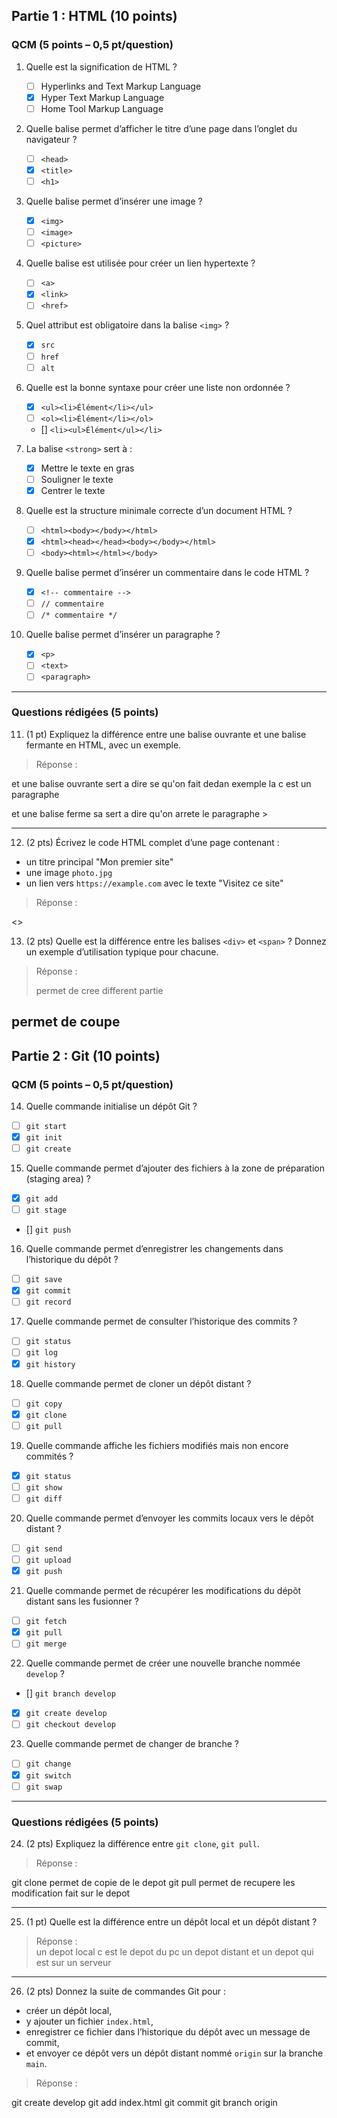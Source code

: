 ## Partie 1 : HTML (10 points)

### QCM (5 points – 0,5 pt/question)

1. Quelle est la signification de HTML ?
   - [ ] Hyperlinks and Text Markup Language  
   - [x] Hyper Text Markup Language  
   - [ ] Home Tool Markup Language  

2. Quelle balise permet d’afficher le titre d’une page dans l’onglet du navigateur ?
   - [ ] `<head>`  
   - [x] `<title>`  
   - [ ] `<h1>`  

3. Quelle balise permet d’insérer une image ?
   - [x] `<img>`  
   - [ ] `<image>`  
   - [ ] `<picture>`  

4. Quelle balise est utilisée pour créer un lien hypertexte ?
   - [ ] `<a>`  
   - [x] `<link>`  
   - [ ] `<href>`  

5. Quel attribut est obligatoire dans la balise `<img>` ?
   - [x] `src`  
   - [ ] `href`  
   - [ ] `alt`  

6. Quelle est la bonne syntaxe pour créer une liste non ordonnée ?
   - [x] `<ul><li>Élément</li></ul>`  
   - [ ] `<ol><li>Élément</li></ol>`  
   - [] `<li><ul>Élément</ul></li>`  

7. La balise `<strong>` sert à :
   - [x] Mettre le texte en gras  
   - [ ] Souligner le texte  
   - [x] Centrer le texte  

8. Quelle est la structure minimale correcte d’un document HTML ?
   - [ ] `<html><body></body></html>`  
   - [x] `<html><head></head><body></body></html>`  
   - [ ] `<body><html></html></body>`  

9. Quelle balise permet d’insérer un commentaire dans le code HTML ?
   - [x] `<!-- commentaire -->`  
   - [ ] `// commentaire`  
   - [ ] `/* commentaire */`  

10. Quelle balise permet d’insérer un paragraphe ?
    - [x] `<p>`  
    - [ ] `<text>`  
    - [ ] `<paragraph>`  

---

### Questions rédigées (5 points)

11. (1 pt) Expliquez la différence entre une balise ouvrante et une balise fermante en HTML, avec un exemple.

> Réponse :
<p> et une balise ouvrante sert a dire se qu'on fait dedan exemple la c est un paragraphe
</p> et une balise ferme sa sert a dire qu'on arrete le paragraphe
> 

---

12. (2 pts) Écrivez le code HTML complet d’une page contenant :
- un titre principal "Mon premier site"
- une image `photo.jpg`
- un lien vers `https://example.com` avec le texte "Visitez ce site"

> Réponse : 
   <html>
   <head>
      <title>Mon premier site</title>
   </head>
   <body>
      <src=img/photo.jpg>
      <>
   </body>
   </html>

13. (2 pts) Quelle est la différence entre les balises `<div>` et `<span>` ? Donnez un exemple d’utilisation typique pour chacune.

> Réponse :  
>  <div> permet de cree different partie
   <span>permet de coupe 
---

## Partie 2 : Git (10 points)

### QCM (5 points – 0,5 pt/question)

14. Quelle commande initialise un dépôt Git ?
   - [ ] `git start`  
   - [x] `git init`  
   - [ ] `git create`  

15. Quelle commande permet d’ajouter des fichiers à la zone de préparation (staging area) ?
   - [x] `git add`  
   - [ ] `git stage`  
   - [] `git push`  

16. Quelle commande permet d’enregistrer les changements dans l’historique du dépôt ?  
   - [ ] `git save`  
   - [x] `git commit`  
   - [ ] `git record`  

17. Quelle commande permet de consulter l’historique des commits ?  
   - [ ] `git status`  
   - [ ] `git log`  
   - [x] `git history`  

18. Quelle commande permet de cloner un dépôt distant ?  
   - [ ] `git copy`  
   - [x] `git clone`  
   - [ ] `git pull`  

19. Quelle commande affiche les fichiers modifiés mais non encore commités ?  
   - [x] `git status`  
   - [ ] `git show`  
   - [ ] `git diff`  

20. Quelle commande permet d’envoyer les commits locaux vers le dépôt distant ?  
   - [ ] `git send`  
   - [ ] `git upload`  
   - [x] `git push`  

21. Quelle commande permet de récupérer les modifications du dépôt distant sans les fusionner ?  
   - [ ] `git fetch`  
   - [x] `git pull`  
   - [ ] `git merge`  

22. Quelle commande permet de créer une nouvelle branche nommée `develop` ?  
   - [] `git branch develop`  
   - [x] `git create develop`  
   - [ ] `git checkout develop`  

23. Quelle commande permet de changer de branche ?  
   - [ ] `git change`  
   - [x] `git switch`  
   - [ ] `git swap`  

---

### Questions rédigées (5 points)

24. (2 pts) Expliquez la différence entre `git clone`, `git pull`.  

> Réponse :  
> 
git clone permet de copie de le depot
git pull permet de recupere les modification fait sur le depot

---

25. (1 pt) Quelle est la différence entre un dépôt local et un dépôt distant ?  

> Réponse :  
un depot local c est le depot du pc 
un depot distant et un depot qui est sur un serveur
> 

---

26. (2 pts) Donnez la suite de commandes Git pour :
- créer un dépôt local,  
- y ajouter un fichier `index.html`,  
- enregistrer ce fichier dans l’historique du dépôt avec un message de commit,  
- et envoyer ce dépôt vers un dépôt distant nommé `origin` sur la branche `main`.  

> Réponse :  
> 
git create develop
git add index.html
git commit
git branch origin 



